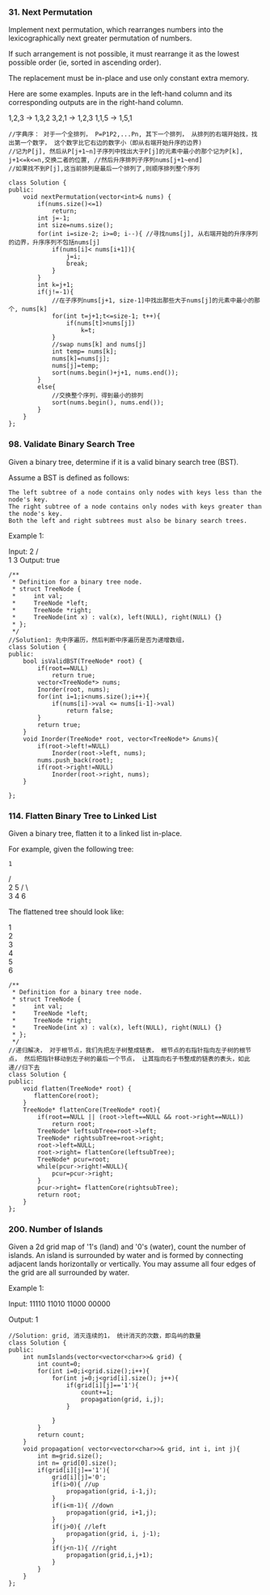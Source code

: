 ### 31. Next Permutation
Implement next permutation, which rearranges numbers into the lexicographically next greater permutation of numbers.

If such arrangement is not possible, it must rearrange it as the lowest possible order (ie, sorted in ascending order).

The replacement must be in-place and use only constant extra memory.

Here are some examples. Inputs are in the left-hand column and its corresponding outputs are in the right-hand column.

1,2,3 → 1,3,2
3,2,1 → 1,2,3
1,1,5 → 1,5,1
```
//字典序： 对于一个全排列， P=P1P2,...Pn, 其下一个排列， 从排列的右端开始找，找出第一个数字， 这个数字比它右边的数字小（即从右端开始升序的边界)
//记为P[j], 然后从P[j+1~n]子序列中找出大于P[j]的元素中最小的那个记为P[k], j+1<=k<=n,交换二者的位置, //然后升序排列子序列nums[j+1~end]
//如果找不到P[j],这当前排列是最后一个排列了,则顺序排列整个序列

class Solution {
public:
    void nextPermutation(vector<int>& nums) {
        if(nums.size()<=1)
            return;
        int j=-1;
        int size=nums.size();
        for(int i=size-2; i>=0; i--){ //寻找nums[j], 从右端开始的升序序列的边界，升序序列不包括nums[j]
            if(nums[i]< nums[i+1]){
                j=i;
                break;
            }
        }
        int k=j+1;
        if(j!=-1){
            //在子序列nums[j+1, size-1]中找出那些大于nums[j]的元素中最小的那个, nums[k]  
            for(int t=j+1;t<=size-1; t++){
                if(nums[t]>nums[j])
                    k=t;            
            }
            //swap nums[k] and nums[j]
            int temp= nums[k];
            nums[k]=nums[j];
            nums[j]=temp;
            sort(nums.begin()+j+1, nums.end());
        }
        else{
            //交换整个序列，得到最小的排列
            sort(nums.begin(), nums.end());
        }
    }
};

```
### 98. Validate Binary Search Tree
Given a binary tree, determine if it is a valid binary search tree (BST).

Assume a BST is defined as follows:

    The left subtree of a node contains only nodes with keys less than the node's key.
    The right subtree of a node contains only nodes with keys greater than the node's key.
    Both the left and right subtrees must also be binary search trees.

Example 1:

Input:
    2
   / \
  1   3
Output: true
```
/**
 * Definition for a binary tree node.
 * struct TreeNode {
 *     int val;
 *     TreeNode *left;
 *     TreeNode *right;
 *     TreeNode(int x) : val(x), left(NULL), right(NULL) {}
 * };
 */
//Solution1: 先中序遍历，然后判断中序遍历是否为递增数组，
class Solution {
public:
    bool isValidBST(TreeNode* root) {
        if(root==NULL)
            return true;
        vector<TreeNode*> nums;
        Inorder(root, nums);
        for(int i=1;i<nums.size();i++){
            if(nums[i]->val <= nums[i-1]->val)
                return false;
        }
        return true;
    }
    void Inorder(TreeNode* root, vector<TreeNode*> &nums){
        if(root->left!=NULL)
            Inorder(root->left, nums);
        nums.push_back(root);
        if(root->right!=NULL)
            Inorder(root->right, nums);
    }
    
};
```
### 114. Flatten Binary Tree to Linked List
Given a binary tree, flatten it to a linked list in-place.

For example, given the following tree:

    1
   / \
  2   5
 / \   \
3   4   6

The flattened tree should look like:

1
 \
  2
   \
    3
     \
      4
       \
        5
         \
          6

```
/**
 * Definition for a binary tree node.
 * struct TreeNode {
 *     int val;
 *     TreeNode *left;
 *     TreeNode *right;
 *     TreeNode(int x) : val(x), left(NULL), right(NULL) {}
 * };
 */
//递归解决， 对于根节点，我们先把左子树整成链表， 根节点的右指针指向左子树的根节点， 然后把指针移动到左子树的最后一个节点， 让其指向右子书整成的链表的表头，如此递//归下去
class Solution {
public:
    void flatten(TreeNode* root) {
       flattenCore(root);
    }
    TreeNode* flattenCore(TreeNode* root){
        if(root==NULL || (root->left==NULL && root->right==NULL))
            return root;
        TreeNode* leftsubTree=root->left;
        TreeNode* rightsubTree=root->right;
        root->left=NULL;
        root->right= flattenCore(leftsubTree);
        TreeNode* pcur=root;
        while(pcur->right!=NULL){
            pcur=pcur->right;
        }
        pcur->right= flattenCore(rightsubTree);
        return root;
    }
};
```
### 200. Number of Islands
Given a 2d grid map of '1's (land) and '0's (water), count the number of islands. An island is surrounded by water and is formed by connecting adjacent lands horizontally or vertically. You may assume all four edges of the grid are all surrounded by water.

Example 1:

Input:
11110
11010
11000
00000

Output: 1
```
//Solution: grid, 消灭连续的1， 统计消灭的次数，即岛屿的数量
class Solution {
public:
    int numIslands(vector<vector<char>>& grid) {
        int count=0;
        for(int i=0;i<grid.size();i++){
            for(int j=0;j<grid[i].size(); j++){
                if(grid[i][j]=='1'){
                    count+=1;
                    propagation(grid, i,j);
                }
                
            }
        }
        return count;
    }
    void propagation( vector<vector<char>>& grid, int i, int j){
        int m=grid.size();
        int n= grid[0].size();
        if(grid[i][j]=='1'){
            grid[i][j]='0';
            if(i>0){ //up
                propagation(grid, i-1,j);
            }
            if(i<m-1){ //down
                propagation(grid, i+1,j);
            }
            if(j>0){ //left
                propagation(grid, i, j-1);
            }
            if(j<n-1){ //right
                propagation(grid,i,j+1);
            }
        }
    }
};
```
